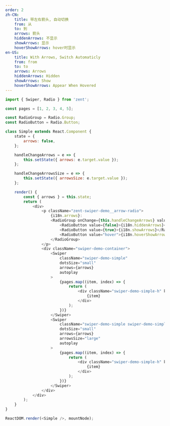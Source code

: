 ```yaml
---
order: 2
zh-CN:
	title: 带左右箭头, 自动切换
	from: 从
	to: 到
	arrows: 箭头
	hiddenArrows: 不显示
	showArrows: 显示
	hoverShowArrows: hover时显示
en-US:
	title: With Arrows, Switch Automaticly
	from: from
	to: to
	arrows: Arrows
	hiddenArrows: Hidden
	showArrows: Show
	hoverShowArrows: Appear When Hovered
---
```


```js
import { Swiper, Radio } from 'zent';

const pages = [1, 2, 3, 4, 5];

const RadioGroup = Radio.Group;
const RadioButton = Radio.Button;

class Simple extends React.Component {
	state = {
		arrows: false,
	};

	handleChangeArrows = e => {
		this.setState({ arrows: e.target.value });
	};

	handleChangeArrowsSize = e => {
		this.setState({ arrowsSize: e.target.value });
	};

	render() {
		const { arrows } = this.state;
		return (
			<div>
				<p className="zent-swiper-demo__arrow-radio">
					{i18n.arrows}:
					<RadioGroup onChange={this.handleChangeArrows} value={arrows}>
						<RadioButton value={false}>{i18n.hiddenArrows}</RadioButton>
						<RadioButton value={true}>{i18n.showArrows}</RadioButton>
						<RadioButton value="hover">{i18n.hoverShowArrows}</RadioButton>
					</RadioGroup>
				</p>
				<div className="swiper-demo-container">
					<Swiper
						className="swiper-demo-simple"
						dotsSize="small"
						arrows={arrows}
						autoplay
					>
						{pages.map((item, index) => {
							return (
								<div className="swiper-demo-simple-h" key={index}>
									{item}
								</div>
							);
						})}
					</Swiper>
					<Swiper
						className="swiper-demo-simple swiper-demo-simple--large"
						dotsSize="small"
						arrows={arrows}
						arrowsSize="large"
						autoplay
					>
						{pages.map((item, index) => {
							return (
								<div className="swiper-demo-simple-h" key={index}>
									{item}
								</div>
							);
						})}
					</Swiper>
				</div>
			</div>
		);
	}
}

ReactDOM.render(<Simple />, mountNode);
```

<style>
	.zent-swiper-demo__arrow-radio {
		margin-bottom: 16px;
	}

	.zent-radio-group {
		margin-left: 4px;
		margin-right: 12px;
	}
	.swiper-demo-simple.swiper-demo-simple--large {
		width: 624px;
		height: 256px;
	}
	.swiper-demo-simple.swiper-demo-simple--large .swiper-demo-simple-h {
		line-height: 256px;
		font-size: 70px;
	}
</style>
